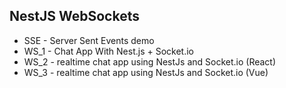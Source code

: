 ## NestJS WebSockets

- SSE - Server Sent Events demo
- WS_1 - Chat App With Nest.js + Socket.io
- WS_2 - realtime chat app using NestJs and Socket.io (React)
- WS_3 - realtime chat app using NestJs and Socket.io (Vue)
